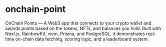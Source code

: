 # onchain-point
OnChain Points — A Web3 app that connects to your crypto wallet and awards points based on the tokens, NFTs, and balances you hold. Built with Next.js, RainbowKit, viem, Prisma, and PostgreSQL, it demonstrates real-time on-chain data fetching, scoring logic, and a leaderboard system.
